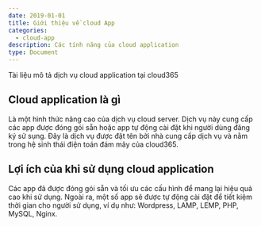 ```yaml
---
date: 2019-01-01
title: Giới thiệu về cloud App
categories:
  - cloud-app
description: Các tính năng của cloud application
type: Document
---
```

Tài liệu mô tả dịch vụ cloud application tại cloud365

## Cloud application là gì
Là một hình thức nâng cao của dịch vụ cloud server. Dịch vụ này cung cấp các app được đóng gói sẵn hoặc app tự động cài đặt khi người dùng đăng ký sử sụng. Đây là dịch vụ được đặt tên bởi nhà cung cấp dịch vụ và nằm trong hệ sinh thái điện toán đám mây của cloud365.

## Lợi ích của khi sử dụng cloud application
Các app đã được đóng gói sẵn và tối ưu các cấu hình để mang lại hiệu quả cao khi sử dụng. Ngoài ra, một số app sẽ được tự động cài đặt để tiết kiệm thời gian cho người sử dụng, ví dụ như: Wordpress, LAMP, LEMP, PHP, MySQL, Nginx.